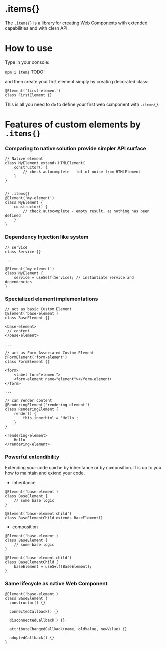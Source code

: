 # .items{}

The `.items{}` is a library for creating Web Components with extended capabilities and with clean API.

# How to use

Type in your console:

`npm i items` TODO!

and then create your first element simply by creating decorated class:

```
@Element('first-element')
class FirstElement {}
```

This is all you need to do to define your first web component with `.items{}`.

# Features of custom elements by `.items{}`

### Comparing to native solution provide simpler API surface

```
// Native element
class MyElement extends HTMLElement{
    constructor() {
        // check autocomplete - lot of noise from HTMLElement
    }
}


// .items{}
@Element('my-element')
class MyElement {
    constructor() {
        // check autocomplete - empty result, as nothing has been defined
    }
}
```

### Dependency Injection like system

```
// service
class Service {}

...

@Element('my-element')
class MyElement {
    service = useSelf(Service); // instantiate service and dependencies
}

```

### Specialized element implementations

```
// act as basic Custom Element
@Element('base-element')
class BaseElement {}

<base-element>
 // content
</base-element>

...

// act as Form Associated Custom Element
@FormElement('form-element')
class FormElement {}

<form>
    <label for="element">
    <form-element name="element"></form-element>
</form>

...

// can render content
@RenderingElement('rendering-element')
class RenderingElement {
    render() {
        this.innerHtml = 'Hello';
    }
}

<rendering-element>
    Hello
</rendering-element>
```

### Powerful extendibility

Extending your code can be by inheritance or by composition. It is up to you how to maintain and extend your code.

- inheritance

```
@Element('base-element')
class BaseElement {
    // some base logic
}

@Element('base-element-child')
class BaseElementChild extends BaseElement{}
```

- composition

```
@Element('base-element')
class BaseElement {
    // some base logic
}

@Element('base-element-child')
class BaseElementChild {
    baseElement = useSelf(BaseElement);
}
```

### Same lifecycle as native Web Component

```
@Element('base-element')
class BaseElement {
  constructor() {}

  connectedCallback() {}

  disconnectedCallback() {}

  attributeChangedCallback(name, oldValue, newValue) {}

  adoptedCallback() {}
}
```

